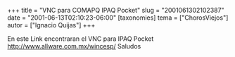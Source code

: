 +++
title = "VNC para COMAPQ IPAQ Pocket"
slug = "2001061302102387"
date = "2001-06-13T02:10:23-06:00"
[taxonomies]
tema = ["ChorosViejos"]
autor = ["Ignacio Quijas"]
+++

En este Link encontraran el VNC para IPAQ Pocket
<http://www.allware.com.mx/wincesp/> Saludos

